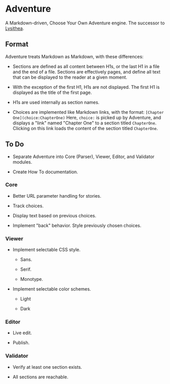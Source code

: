 # Adventure

A Markdown-driven, Choose Your Own Adventure engine. The successor to [Lysithea](https://github.com/ubersmake/lysithea).

## Format

Adventure treats Markdown as Markdown, with these differences:

* Sections are defined as all content between H1s, or the last H1 in a file and the end of a file. Sections are effectively pages, and define all text that can be displayed to the reader at a given moment.

* With the exception of the first H1, H1s are not displayed. The first H1 is displayed as the title of the first page.

* H1s are used internally as section names.

* Choices are implemented like Markdown links, with the format: `[Chapter One](choice:ChapterOne)` Here, `choice:` is picked up by Adventure, and displays a "link" named "Chapter One" to a section titled `ChapterOne`. Clicking on this link loads the content of the section titled `ChapterOne`.

## To Do

* Separate Adventure into Core (Parser), Viewer, Editor, and Validator modules.

* Create How To documentation.

### Core

* Better URL parameter handling for stories.

* Track choices.

* Display text based on previous choices.

* Implement "back" behavior. Style previously chosen choices.

### Viewer

* Implement selectable CSS style.

    * Sans.

    * Serif.

    * Monotype.

* Implement selectable color schemes.

    * Light

    * Dark

### Editor

* Live edit.

* Publish.

### Validator

* Verify at least one section exists.

* All sections are reachable.
